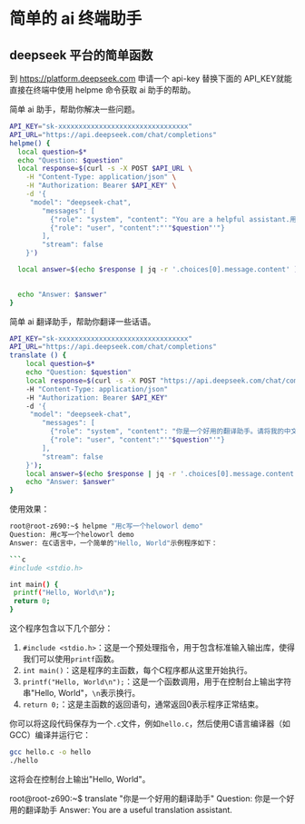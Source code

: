 # 简单的 ai 终端助手



## deepseek 平台的简单函数
到 https://platform.deepseek.com 申请一个 api-key 替换下面的 API_KEY就能直接在终端中使用 helpme 命令获取 ai 助手的帮助。  

简单 ai 助手，帮助你解决一些问题。
```bash
API_KEY="sk-xxxxxxxxxxxxxxxxxxxxxxxxxxxxxxxx"
API_URL="https://api.deepseek.com/chat/completions"
helpme() {
  local question=$*
  echo "Question: $question"
  local response=$(curl -s -X POST $API_URL \
    -H "Content-Type: application/json" \
    -H "Authorization: Bearer $API_KEY" \
    -d '{
     "model": "deepseek-chat",
        "messages": [
          {"role": "system", "content": "You are a helpful assistant.用中文回答"},
          {"role": "user", "content":"'"$question"'"}
        ],
        "stream": false
    }')

  local answer=$(echo $response | jq -r '.choices[0].message.content' )

  
  echo "Answer: $answer"
}
```

简单 ai 翻译助手，帮助你翻译一些话语。

```bash
API_KEY="sk-xxxxxxxxxxxxxxxxxxxxxxxxxxxxxxxx"
API_URL="https://api.deepseek.com/chat/completions"
translate () {
    local question=$*
    echo "Question: $question"
    local response=$(curl -s -X POST "https://api.deepseek.com/chat/completions" 
    -H "Content-Type: application/json"     
    -H "Authorization: Bearer $API_KEY"     
    -d '{
     "model": "deepseek-chat",
        "messages": [
          {"role": "system", "content": "你是一个好用的翻译助手。请将我的中文翻译成英文，将所有非中文的翻译成中文。我发给你所有的话都是需要翻译的内容，你只需要回答翻译结果。翻译结果请符合中文的语言习惯。"},
          {"role": "user", "content":"'"$question"'"}
        ],
        "stream": false
    }');
    local answer=$(echo $response | jq -r '.choices[0].message.content' );
    echo "Answer: $answer"
}
```


使用效果：
```bash
root@root-z690:~$ helpme "用c写一个heloworl demo"
Question: 用c写一个heloworl demo
Answer: 在C语言中，一个简单的"Hello, World"示例程序如下：

```c
#include <stdio.h>

int main() {
 printf("Hello, World\n");
 return 0;
}
```

这个程序包含以下几个部分：
1. `#include <stdio.h>`：这是一个预处理指令，用于包含标准输入输出库，使得我们可以使用`printf`函数。
2. `int main()`：这是程序的主函数，每个C程序都从这里开始执行。
3. `printf("Hello, World\n");`：这是一个函数调用，用于在控制台上输出字符串"Hello, World"，`\n`表示换行。
4. `return 0;`：这是主函数的返回语句，通常返回0表示程序正常结束。

你可以将这段代码保存为一个`.c`文件，例如`hello.c`，然后使用C语言编译器（如GCC）编译并运行它：

```bash
gcc hello.c -o hello
./hello
```

这将会在控制台上输出"Hello, World"。

root@root-z690:~$ translate "你是一个好用的翻译助手"
Question: 你是一个好用的翻译助手
Answer: You are a useful translation assistant.
```
